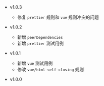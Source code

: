 * v1.0.3
  * 修复 `prettier` 规则和 `vue` 规则冲突的问题

* v1.0.2
  * 新增 `peerDependencies`
  * 新增 `prettier` 测试用例

* v1.0.1
  * 新增 `vue` 测试用例
  * 修改 `vue/html-self-closing` 规则

* v1.0.0